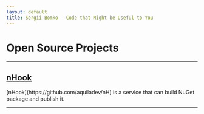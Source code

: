 ```yaml
---
layout: default
title: Sergii Bomko - Code that Might be Useful to You
---
```


<h1>Open Source Projects</h1>
<hr/>

<h2><a href="/nHook/">nHook</a></h2>
<p>[nHook](https://github.com/aquiladev/nH) is a service that can build NuGet package and publish it.</p>
<hr/>